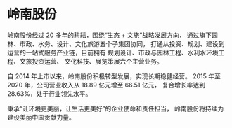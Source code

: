 # 岭南股份

岭南股份经过 20 多年的耕耘，围绕“生态 + 文旅”战略发展方向， 通过旗下园林、市政、水务、设计、文化旅游五个子集团协同， 打通从投资、规划、建设到运营的一站式服务产业链，目前拥有 规划设计、市政与园林工程、水利水环境工程、文旅投资运营、 文化科技、展览策展六个主营业务。

自 2014 年上市以来，岭南股份积极转型发展，实现长期稳健经营。 2015 年至 2020 年，公司营业收入从 18.89 亿元增至 66.51 亿元， 复合增长率达到 28.63%，处于行业领先水平。 

秉承“让环境更美丽，让生活更美好”的企业使命和责任担当， 岭南股份将持续为建设美丽中国贡献力量。
